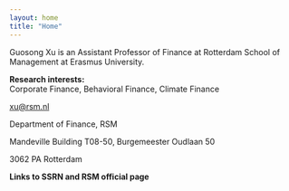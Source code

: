 ```yaml
---
layout: home
title: "Home"
---
```


Guosong Xu is an Assistant Professor of Finance at Rotterdam School of Management at Erasmus University. 

<p style="margin-bottom:10px"><strong>Research interests:</strong><br>
Corporate Finance, Behavioral Finance, Climate Finance<p>

<p style="margin-bottom:1px"><a href="mailto:xu@rsm.nl">xu@rsm.nl</a></p>
<p style="margin-bottom:1px">Department of Finance, RSM</p>
<p style="margin-bottom:1px">Mandeville Building T08-50, Burgemeester Oudlaan 50</p>
<p>3062 PA Rotterdam</p>

<p style="margin-bottom:1px"><strong> Links to <a href="https://papers.ssrn.com/sol3/cf_dev/AbsByAuth.cfm?per_id=2291312" target="_blank" rel="noreferrer noopener" aria-label=" (opens in a new tab)" style="text-decoration:none;">SSRN</a> and <a rel="noreferrer noopener" href="https://www.rsm.nl/people/guosong-xu/" target="_blank" style="text-decoration:none;">RSM official page</a></strong></p>
